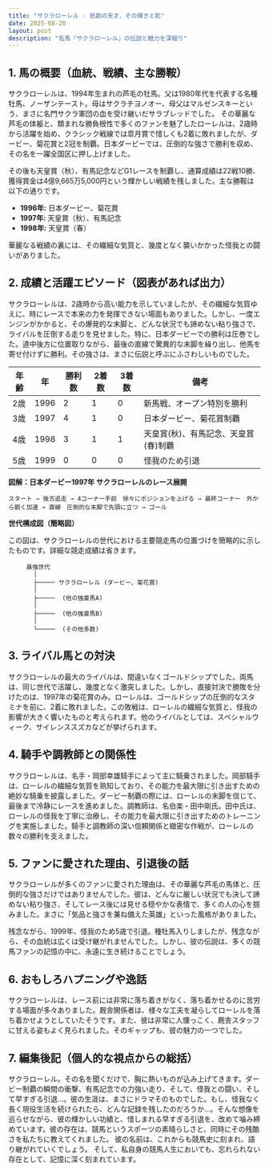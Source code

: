 ```yaml
---
title: "サクラローレル - 悲劇の天才、その輝きと影"
date: 2025-08-20
layout: post
description: "名馬『サクラローレル』の伝説と魅力を深堀り"
---
```


## 1. 馬の概要（血統、戦績、主な勝鞍）

サクラローレルは、1994年生まれの芦毛の牡馬。父は1980年代を代表する名種牡馬、ノーザンテースト。母はサクラチヨノオー、母父はマルゼンスキーという、まさに名門サクラ軍団の血を受け継いだサラブレッドでした。  その華麗な芦毛の体躯と、類まれな勝負根性で多くのファンを魅了したローレルは、2歳時から活躍を始め、クラシック戦線では皐月賞で惜しくも2着に敗れましたが、ダービー、菊花賞と2冠を制覇。日本ダービーでは、圧倒的な強さで勝利を収め、その名を一躍全国区に押し上げました。

その後も天皇賞（秋）、有馬記念などG1レースを制覇し、通算成績は22戦10勝、獲得賞金は4億9,665万5,000円という輝かしい戦績を残しました。主な勝鞍は以下の通りです。

* **1996年:** 日本ダービー、菊花賞
* **1997年:** 天皇賞（秋）、有馬記念
* **1998年:** 天皇賞（春）

華麗なる戦績の裏には、その繊細な気質と、幾度となく襲いかかった怪我との闘いがありました。


## 2. 成績と活躍エピソード（図表があれば出力）

サクラローレルは、2歳時から高い能力を示していましたが、その繊細な気質ゆえに、時にレースで本来の力を発揮できない場面もありました。しかし、一度エンジンがかかると、その爆発的な末脚と、どんな状況でも諦めない粘り強さで、ライバルを圧倒する走りを見せました。特に、日本ダービーでの勝利は圧巻でした。道中後方に位置取りながら、最後の直線で驚異的な末脚を繰り出し、他馬を寄せ付けずに勝利。その強さは、まさに伝説と呼ぶにふさわしいものでした。

| 年齢 | 年  | 勝利数 | 2着数 | 3着数 | 備考                               |
|------|-----|---------|---------|---------|------------------------------------|
| 2歳   | 1996 | 2       | 1       | 0       | 新馬戦、オープン特別を勝利         |
| 3歳   | 1997 | 4       | 1       | 0       | 日本ダービー、菊花賞制覇           |
| 4歳   | 1998 | 3       | 1       | 1       | 天皇賞(秋)、有馬記念、天皇賞(春)制覇 |
| 5歳   | 1999 | 0       | 0       | 0       | 怪我のため引退                       |


**図解：日本ダービー1997年 サクラローレルのレース展開**

```
スタート → 後方追走 → 4コーナー手前　徐々にポジションを上げる → 最終コーナー　外から鋭く加速 → 直線　圧倒的な末脚で先頭に立つ → ゴール
```

**世代構成図（簡略図）**

この図は、サクラローレルの世代における主要競走馬の位置づけを簡略的に示したものです。詳細な競走成績は省きます。

```
     最強世代
       │
       ├───── サクラローレル (ダービー、菊花賞)
       │
       ├─────  (他の強豪馬A)
       │
       ├─────  (他の強豪馬B)
       │
       └─────  (その他多数)
```


## 3. ライバル馬との対決

サクラローレルの最大のライバルは、間違いなくゴールドシップでした。両馬は、同じ世代で活躍し、幾度となく激突しました。しかし、直接対決で勝敗を分けたのは、1997年の菊花賞のみ。ローレルは、ゴールドシップの圧倒的なスタミナを前に、2着に敗れました。この敗戦は、ローレルの繊細な気質と、怪我の影響が大きく響いたものと考えられます。他のライバルとしては、スペシャルウィーク、サイレンススズカなどが挙げられます。


## 4. 騎手や調教師との関係性

サクラローレルは、名手・岡部幸雄騎手によって主に騎乗されました。岡部騎手は、ローレルの繊細な気質を熟知しており、その能力を最大限に引き出すための絶妙な騎乗を披露しました。ダービー制覇の際には、ローレルの末脚を信じて、最後まで冷静にレースを進めました。調教師は、名伯楽・田中剛氏。田中氏は、ローレルの怪我を丁寧に治療し、その能力を最大限に引き出すためのトレーニングを実施しました。騎手と調教師の深い信頼関係と緻密な作戦が、ローレルの数々の勝利を支えました。


## 5. ファンに愛された理由、引退後の話

サクラローレルが多くのファンに愛された理由は、その華麗な芦毛の馬体と、圧倒的な強さだけではありませんでした。彼は、どんなに厳しい状況でも決して諦めない粘り強さ、そしてレース後には見せる穏やかな表情で、多くの人の心を掴みました。まさに「気品と強さを兼ね備えた英雄」といった風格がありました。

残念ながら、1999年、怪我のため5歳で引退。種牡馬入りしましたが、残念ながら、その血統は広くは受け継がれませんでした。しかし、彼の伝説は、多くの競馬ファンの記憶の中に、永遠に生き続けることでしょう。


## 6. おもしろハプニングや逸話

サクラローレルは、レース前には非常に落ち着きがなく、落ち着かせるのに苦労する場面が多々ありました。厩舎関係者は、様々な工夫を凝らしてローレルを落ち着かせようとしていたそうです。また、彼は非常に人懐っこく、厩舎スタッフに甘える姿もよく見られました。そのギャップも、彼の魅力の一つでした。


## 7. 編集後記（個人的な視点からの総括）

サクラローレル。その名を聞くだけで、胸に熱いものが込み上げてきます。ダービー制覇の瞬間の衝撃、有馬記念での力強い走り、そして、怪我との闘い、そして早すぎる引退…。彼の生涯は、まさにドラマそのものでした。もし、怪我なく長く現役生活を続けられたら、どんな記録を残したのだろうか…。そんな想像を巡らせながら、彼の輝かしい功績と、惜しまれる早すぎる引退を、改めて噛み締めています。彼の存在は、競馬というスポーツの素晴らしさと、同時にその残酷さを私たちに教えてくれました。  彼の名前は、これからも競馬史に刻まれ、語り継がれていくでしょう。  そして、私自身の競馬人生においても、忘れられない存在として、記憶に深く刻まれています。
